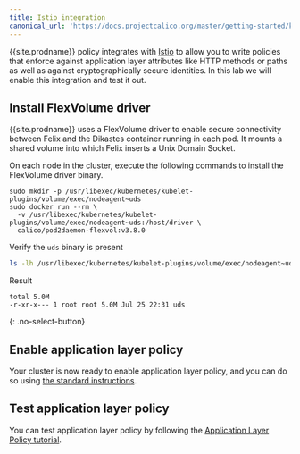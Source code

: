 ```yaml
---
title: Istio integration
canonical_url: 'https://docs.projectcalico.org/master/getting-started/kubernetes/installation/hardway/istio-integration'
---
```


{{site.prodname}} policy integrates with [Istio](https://istio.io) to allow you to write policies that enforce against
application layer attributes like HTTP methods or paths as well as against cryptographically secure identities. In this
lab we will enable this integration and test it out.

## Install FlexVolume driver

{{site.prodname}} uses a FlexVolume driver to enable secure connectivity between Felix and the Dikastes container
running in each pod.  It mounts a shared volume into which Felix inserts a Unix Domain Socket.

On each node in the cluster, execute the following commands to install the FlexVolume driver binary.

```
sudo mkdir -p /usr/libexec/kubernetes/kubelet-plugins/volume/exec/nodeagent~uds
sudo docker run --rm \
  -v /usr/libexec/kubernetes/kubelet-plugins/volume/exec/nodeagent~uds:/host/driver \
  calico/pod2daemon-flexvol:v3.8.0
```

Verify the `uds` binary is present

```bash
ls -lh /usr/libexec/kubernetes/kubelet-plugins/volume/exec/nodeagent~uds
```

Result

```
total 5.0M
-r-xr-x--- 1 root root 5.0M Jul 25 22:31 uds
```
{: .no-select-button}

## Enable application layer policy

Your cluster is now ready to enable application layer policy, and you can do so using [the standard instructions](/{{page.version}}/getting-started/kubernetes/installation/app-layer-policy).

## Test application layer policy

You can test application layer policy by following the [Application Layer Policy tutorial](/{{page.version}}/security/tutorials/app-layer-policy/enforce-policy-istio).

